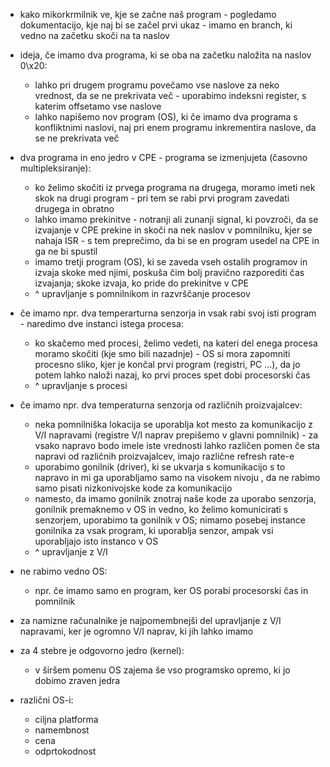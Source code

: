 - kako mikorkrmilnik ve, kje se začne naš program - pogledamo dokumentacijo, kje naj bi se začel prvi ukaz - imamo en branch, ki vedno na začetku skoči na ta naslov
- ideja, če imamo dva programa, ki se oba na začetku naložita na naslov 0\x20:
	- lahko pri drugem programu povečamo vse naslove za neko vrednost, da se ne prekrivata več - uporabimo indeksni register, s katerim offsetamo vse naslove
	- lahko napišemo nov program (OS), ki če imamo dva programa s konfliktnimi naslovi, naj pri enem programu inkrementira naslove, da se ne prekrivata več
- dva programa in eno jedro v CPE - programa se izmenjujeta (časovno multipleksiranje):
	- ko želimo skočiti iz prvega programa na drugega, moramo imeti nek skok na drugi program - pri tem se rabi prvi program zavedati drugega in obratno
	- lahko imamo prekinitve - notranji ali zunanji signal, ki povzroči, da se izvajanje v CPE prekine in skoči na nek naslov v pomnilniku, kjer se nahaja ISR - s tem preprečimo, da bi se en program usedel na CPE in ga ne bi spustil
	- imamo tretji program (OS), ki se zaveda vseh ostalih programov in izvaja skoke med njimi, poskuša čim bolj pravično razporediti čas izvajanja; skoke izvaja, ko pride do prekinitve v CPE
	- ^ upravljanje s pomnilnikom in razvrščanje procesov
- če imamo npr. dva temperarturna senzorja in vsak rabi svoj isti program - naredimo dve instanci istega procesa:
	- ko skačemo med procesi, želimo vedeti, na kateri del enega procesa moramo skočiti (kje smo bili nazadnje) - OS si mora zapomniti procesno sliko, kjer je končal prvi program (registri, PC ...), da jo potem lahko naloži nazaj, ko prvi proces spet dobi procesorski čas
	- ^ upravljanje s procesi
- če imamo npr. dva temperaturna senzorja od različnih proizvajalcev:
	- neka pomnilniška lokacija se uporablja kot mesto za komunikacijo z V/I napravami (registre V/I naprav prepišemo v glavni pomnilnik) - za vsako napravo bodo imele iste vrednosti lahko različen pomen če sta napravi od različnih proizvajalcev, imajo različne refresh rate-e
	- uporabimo gonilnik (driver), ki se ukvarja s komunikacijo s to napravo in mi ga uporabljamo samo na visokem nivoju , da ne rabimo samo pisati nizkonivojske kode za komunikacijo
	- namesto, da imamo gonilnik znotraj naše kode za uporabo senzorja, gonilnik premaknemo v OS in vedno, ko želimo komunicirati s senzorjem, uporabimo ta gonilnik v OS; nimamo posebej instance gonilnika za vsak program, ki uporablja senzor, ampak vsi uporabljajo isto instanco v OS
	- ^ upravljanje z V/I
- ne rabimo vedno OS:
	- npr. če imamo samo en program, ker OS porabi procesorski čas in pomnilnik
- za namizne računalnike je najpomembnejši del upravljanje z V/I napravami, ker je ogromno V/I naprav, ki jih lahko imamo

- za 4 stebre je odgovorno jedro (kernel):
	- v širšem pomenu OS zajema še vso programsko opremo, ki jo dobimo zraven jedra

- različni OS-i:
	- ciljna platforma
	- namembnost
	- cena
	- odprtokodnost